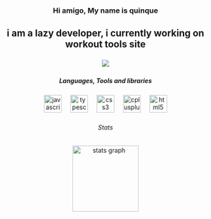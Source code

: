 
###

<h3 align="center">Hi amigo, My name is quinque</h3>

###

<h2 align="center">i am a lazy developer, i currently working on workout tools site</h2>

###

<div align="center">
  <img src="https://visitor-badge.laobi.icu/badge?page_id=kir0pills.kir0pills&left_text=Profile%20views"  />
</div>

###

<h5 align="center">Languages, Tools and libraries</h5>

###

<div align="center">
  <img src="https://cdn.jsdelivr.net/gh/devicons/devicon/icons/javascript/javascript-original.svg" height="40" alt="javascript logo"  />
  <img width="12" />
  <img src="https://cdn.jsdelivr.net/gh/devicons/devicon/icons/typescript/typescript-original.svg" height="40" alt="typescript logo"  />
  <img width="12" />
  <img src="https://cdn.jsdelivr.net/gh/devicons/devicon/icons/css3/css3-original.svg" height="40" alt="css3 logo"  />
  <img width="12" />
  <img src="https://cdn.jsdelivr.net/gh/devicons/devicon/icons/cplusplus/cplusplus-original.svg" height="40" alt="cplusplus logo"  />
  <img width="12" />
  <img src="https://cdn.jsdelivr.net/gh/devicons/devicon/icons/html5/html5-original.svg" height="40" alt="html5 logo"  />
</div>

###

<h6 align="center">Stats</h6>

###

<div align="center">
  <img src="https://github-readme-stats.vercel.app/api?username=kir0pills&hide_title=false&hide_rank=false&show_icons=true&include_all_commits=true&count_private=true&disable_animations=false&theme=dark&locale=en&hide_border=false&order=1" height="150" alt="stats graph"  />
</div>

###
